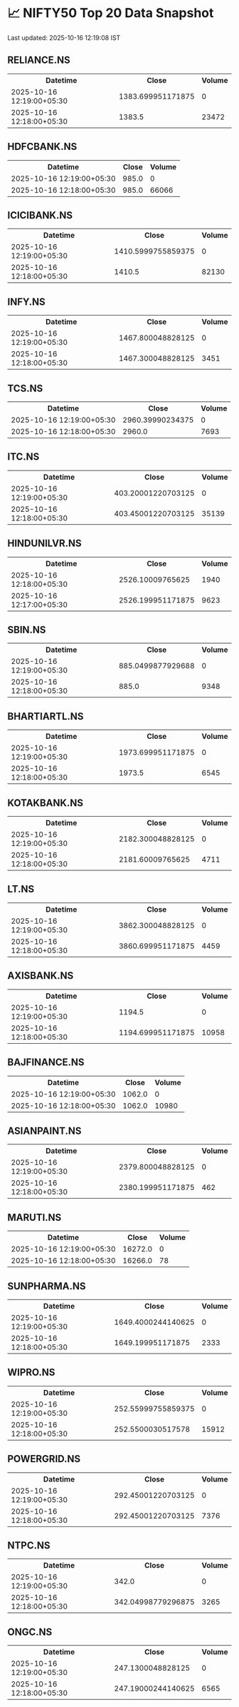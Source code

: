 # 📈 NIFTY50 Top 20 Data Snapshot

Last updated: 2025-10-16 12:19:08 IST

## RELIANCE.NS

<table>
  <tr><th>Datetime</th><th>Close</th><th>Volume</th></tr>
  <tr><td>2025-10-16 12:19:00+05:30</td><td>1383.699951171875</td><td>0</td></tr>
  <tr><td>2025-10-16 12:18:00+05:30</td><td>1383.5</td><td>23472</td></tr>
</table>

## HDFCBANK.NS

<table>
  <tr><th>Datetime</th><th>Close</th><th>Volume</th></tr>
  <tr><td>2025-10-16 12:19:00+05:30</td><td>985.0</td><td>0</td></tr>
  <tr><td>2025-10-16 12:18:00+05:30</td><td>985.0</td><td>66066</td></tr>
</table>

## ICICIBANK.NS

<table>
  <tr><th>Datetime</th><th>Close</th><th>Volume</th></tr>
  <tr><td>2025-10-16 12:19:00+05:30</td><td>1410.5999755859375</td><td>0</td></tr>
  <tr><td>2025-10-16 12:18:00+05:30</td><td>1410.5</td><td>82130</td></tr>
</table>

## INFY.NS

<table>
  <tr><th>Datetime</th><th>Close</th><th>Volume</th></tr>
  <tr><td>2025-10-16 12:19:00+05:30</td><td>1467.800048828125</td><td>0</td></tr>
  <tr><td>2025-10-16 12:18:00+05:30</td><td>1467.300048828125</td><td>3451</td></tr>
</table>

## TCS.NS

<table>
  <tr><th>Datetime</th><th>Close</th><th>Volume</th></tr>
  <tr><td>2025-10-16 12:19:00+05:30</td><td>2960.39990234375</td><td>0</td></tr>
  <tr><td>2025-10-16 12:18:00+05:30</td><td>2960.0</td><td>7693</td></tr>
</table>

## ITC.NS

<table>
  <tr><th>Datetime</th><th>Close</th><th>Volume</th></tr>
  <tr><td>2025-10-16 12:19:00+05:30</td><td>403.20001220703125</td><td>0</td></tr>
  <tr><td>2025-10-16 12:18:00+05:30</td><td>403.45001220703125</td><td>35139</td></tr>
</table>

## HINDUNILVR.NS

<table>
  <tr><th>Datetime</th><th>Close</th><th>Volume</th></tr>
  <tr><td>2025-10-16 12:18:00+05:30</td><td>2526.10009765625</td><td>1940</td></tr>
  <tr><td>2025-10-16 12:17:00+05:30</td><td>2526.199951171875</td><td>9623</td></tr>
</table>

## SBIN.NS

<table>
  <tr><th>Datetime</th><th>Close</th><th>Volume</th></tr>
  <tr><td>2025-10-16 12:19:00+05:30</td><td>885.0499877929688</td><td>0</td></tr>
  <tr><td>2025-10-16 12:18:00+05:30</td><td>885.0</td><td>9348</td></tr>
</table>

## BHARTIARTL.NS

<table>
  <tr><th>Datetime</th><th>Close</th><th>Volume</th></tr>
  <tr><td>2025-10-16 12:19:00+05:30</td><td>1973.699951171875</td><td>0</td></tr>
  <tr><td>2025-10-16 12:18:00+05:30</td><td>1973.5</td><td>6545</td></tr>
</table>

## KOTAKBANK.NS

<table>
  <tr><th>Datetime</th><th>Close</th><th>Volume</th></tr>
  <tr><td>2025-10-16 12:19:00+05:30</td><td>2182.300048828125</td><td>0</td></tr>
  <tr><td>2025-10-16 12:18:00+05:30</td><td>2181.60009765625</td><td>4711</td></tr>
</table>

## LT.NS

<table>
  <tr><th>Datetime</th><th>Close</th><th>Volume</th></tr>
  <tr><td>2025-10-16 12:19:00+05:30</td><td>3862.300048828125</td><td>0</td></tr>
  <tr><td>2025-10-16 12:18:00+05:30</td><td>3860.699951171875</td><td>4459</td></tr>
</table>

## AXISBANK.NS

<table>
  <tr><th>Datetime</th><th>Close</th><th>Volume</th></tr>
  <tr><td>2025-10-16 12:19:00+05:30</td><td>1194.5</td><td>0</td></tr>
  <tr><td>2025-10-16 12:18:00+05:30</td><td>1194.699951171875</td><td>10958</td></tr>
</table>

## BAJFINANCE.NS

<table>
  <tr><th>Datetime</th><th>Close</th><th>Volume</th></tr>
  <tr><td>2025-10-16 12:19:00+05:30</td><td>1062.0</td><td>0</td></tr>
  <tr><td>2025-10-16 12:18:00+05:30</td><td>1062.0</td><td>10980</td></tr>
</table>

## ASIANPAINT.NS

<table>
  <tr><th>Datetime</th><th>Close</th><th>Volume</th></tr>
  <tr><td>2025-10-16 12:19:00+05:30</td><td>2379.800048828125</td><td>0</td></tr>
  <tr><td>2025-10-16 12:18:00+05:30</td><td>2380.199951171875</td><td>462</td></tr>
</table>

## MARUTI.NS

<table>
  <tr><th>Datetime</th><th>Close</th><th>Volume</th></tr>
  <tr><td>2025-10-16 12:19:00+05:30</td><td>16272.0</td><td>0</td></tr>
  <tr><td>2025-10-16 12:18:00+05:30</td><td>16266.0</td><td>78</td></tr>
</table>

## SUNPHARMA.NS

<table>
  <tr><th>Datetime</th><th>Close</th><th>Volume</th></tr>
  <tr><td>2025-10-16 12:19:00+05:30</td><td>1649.4000244140625</td><td>0</td></tr>
  <tr><td>2025-10-16 12:18:00+05:30</td><td>1649.199951171875</td><td>2333</td></tr>
</table>

## WIPRO.NS

<table>
  <tr><th>Datetime</th><th>Close</th><th>Volume</th></tr>
  <tr><td>2025-10-16 12:19:00+05:30</td><td>252.55999755859375</td><td>0</td></tr>
  <tr><td>2025-10-16 12:18:00+05:30</td><td>252.5500030517578</td><td>15912</td></tr>
</table>

## POWERGRID.NS

<table>
  <tr><th>Datetime</th><th>Close</th><th>Volume</th></tr>
  <tr><td>2025-10-16 12:19:00+05:30</td><td>292.45001220703125</td><td>0</td></tr>
  <tr><td>2025-10-16 12:18:00+05:30</td><td>292.45001220703125</td><td>7376</td></tr>
</table>

## NTPC.NS

<table>
  <tr><th>Datetime</th><th>Close</th><th>Volume</th></tr>
  <tr><td>2025-10-16 12:19:00+05:30</td><td>342.0</td><td>0</td></tr>
  <tr><td>2025-10-16 12:18:00+05:30</td><td>342.04998779296875</td><td>3265</td></tr>
</table>

## ONGC.NS

<table>
  <tr><th>Datetime</th><th>Close</th><th>Volume</th></tr>
  <tr><td>2025-10-16 12:19:00+05:30</td><td>247.1300048828125</td><td>0</td></tr>
  <tr><td>2025-10-16 12:18:00+05:30</td><td>247.19000244140625</td><td>6565</td></tr>
</table>


